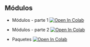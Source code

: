 ## Módulos

* Módulos - parte 1 [![Open In Colab](https://colab.research.google.com/assets/colab-badge.svg)](https://colab.research.google.com/github/jcorredorc/essentialspython_cisco/blob/main/Parte2/Mod5/01_mi_modulo.ipynb)

* Módulos - parte 2 [![Open In Colab](https://colab.research.google.com/assets/colab-badge.svg)](https://colab.research.google.com/github/jcorredorc/essentialspython_cisco/blob/main/Parte2/Mod5/02_mi_modulo.ipynb)

* Paquetes [![Open In Colab](https://colab.research.google.com/assets/colab-badge.svg)](https://colab.research.google.com/github/jcorredorc/essentialspython_cisco/blob/main/Parte2/Mod5/03_mi_paquete.ipynb)